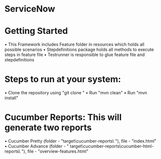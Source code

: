 # ServiceNow
# Getting Started
• This Framework includes Feature folder in resources which holds all possible scenarios
• Stepdefinitions package holds all methods to execute steps in feature file
• Testrunner is responsible to glue feature file and stepdefinitions
# Steps to run at your system:
•	Clone the repository using "git clone "
•	Run "mvn clean"
•	Run "mvn install"
# Cucumber Reports: This will generate two reports

•	Cucumber Pretty (folder - "target\cucumber-reports\ "), file - "index.html"
•	Cucumber Advance (folder - " target\cucumber-reports\cucumber-html-reports\ "), file - "overview-features.html"

